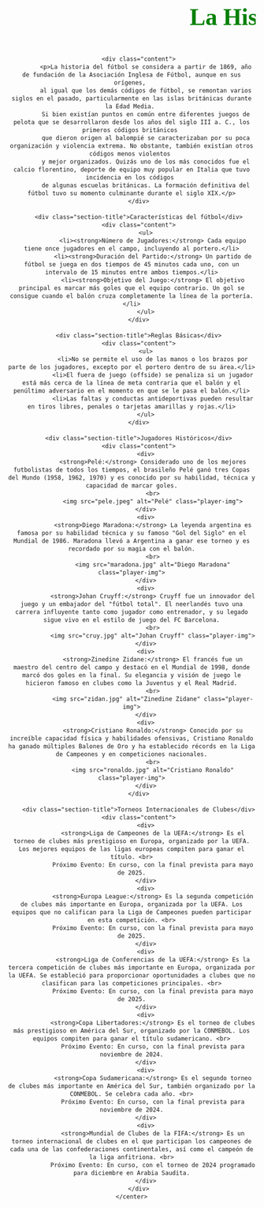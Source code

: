<!DOCTYPE html>
<html>
<head>
    <title>El Fútbol</title>
    <style>
        body {
            background-image: url('fondo9.jpg');
            background-size: cover;
            font-family: Tahoma, sans-serif;
        }
        h1, h2 {
            font-family: 'Kristen ITC', cursive;
        }
        .highlight {
            color: green;
        }
        .section-title {
            color: green;
            font-size: 24px;
            font-weight: bold;
        }
        .content {
            color: purple;
            font-size: 18px;
        }
        .player-img {
            width: 150px;
            height: 150px;
        }
        marquee {
            font-size: 24px;
            color: green;
        }
    </style>
    <script type="text/javascript">
        function greetUser() {
            var nombre = prompt("Ingrese su nombre", "");
            if (nombre) {
                document.getElementById('greeting').innerText = "Hola " + nombre;
            }
        }
    </script>
</head>
<body onload="greetUser()">
    <center>
        <marquee behavior="scroll"><h1>La Historia del Fútbol</h1></marquee>
        
        <div class="content">
            <p>La historia del fútbol se considera a partir de 1869, año de fundación de la Asociación Inglesa de Fútbol, aunque en sus orígenes, 
            al igual que los demás códigos de fútbol, se remontan varios siglos en el pasado, particularmente en las islas británicas durante la Edad Media. 
            Si bien existían puntos en común entre diferentes juegos de pelota que se desarrollaron desde los años del siglo III a. C., los primeros códigos británicos 
            que dieron origen al balompié se caracterizaban por su poca organización y violencia extrema. No obstante, también existían otros códigos menos violentos 
            y mejor organizados. Quizás uno de los más conocidos fue el calcio florentino, deporte de equipo muy popular en Italia que tuvo incidencia en los códigos 
            de algunas escuelas británicas. La formación definitiva del fútbol tuvo su momento culminante durante el siglo XIX.</p>
        </div>
        
        <div class="section-title">Características del fútbol</div>
        <div class="content">
            <ul>
                <li><strong>Número de Jugadores:</strong> Cada equipo tiene once jugadores en el campo, incluyendo al portero.</li>
                <li><strong>Duración del Partido:</strong> Un partido de fútbol se juega en dos tiempos de 45 minutos cada uno, con un intervalo de 15 minutos entre ambos tiempos.</li>
                <li><strong>Objetivo del Juego:</strong> El objetivo principal es marcar más goles que el equipo contrario. Un gol se consigue cuando el balón cruza completamente la línea de la portería.</li>
            </ul>
        </div>
        
        <div class="section-title">Reglas Básicas</div>
        <div class="content">
            <ul>
                <li>No se permite el uso de las manos o los brazos por parte de los jugadores, excepto por el portero dentro de su área.</li>
                <li>El fuera de juego (offside) se penaliza si un jugador está más cerca de la línea de meta contraria que el balón y el penúltimo adversario en el momento en que se le pasa el balón.</li>
                <li>Las faltas y conductas antideportivas pueden resultar en tiros libres, penales o tarjetas amarillas y rojas.</li>
            </ul>
        </div>

        <div class="section-title">Jugadores Históricos</div>
        <div class="content">
            <div>
                <strong>Pelé:</strong> Considerado uno de los mejores futbolistas de todos los tiempos, el brasileño Pelé ganó tres Copas del Mundo (1958, 1962, 1970) y es conocido por su habilidad, técnica y capacidad de marcar goles.
                <br>
                <img src="pele.jpeg" alt="Pelé" class="player-img">
            </div>
            <div>
                <strong>Diego Maradona:</strong> La leyenda argentina es famosa por su habilidad técnica y su famoso "Gol del Siglo" en el Mundial de 1986. Maradona llevó a Argentina a ganar ese torneo y es recordado por su magia con el balón.
                <br>
                <img src="maradona.jpg" alt="Diego Maradona" class="player-img">
            </div>
            <div>
                <strong>Johan Cruyff:</strong> Cruyff fue un innovador del juego y un embajador del "fútbol total". El neerlandés tuvo una carrera influyente tanto como jugador como entrenador, y su legado sigue vivo en el estilo de juego del FC Barcelona.
                <br>
                <img src="cruy.jpg" alt="Johan Cruyff" class="player-img">
            </div>
            <div>
                <strong>Zinedine Zidane:</strong> El francés fue un maestro del centro del campo y destacó en el Mundial de 1998, donde marcó dos goles en la final. Su elegancia y visión de juego le hicieron famoso en clubes como la Juventus y el Real Madrid.
                <br>
                <img src="zidan.jpg" alt="Zinedine Zidane" class="player-img">
            </div>
            <div>
                <strong>Cristiano Ronaldo:</strong> Conocido por su increíble capacidad física y habilidades ofensivas, Cristiano Ronaldo ha ganado múltiples Balones de Oro y ha establecido récords en la Liga de Campeones y en competiciones nacionales.
                <br>
                <img src="ronaldo.jpg" alt="Cristiano Ronaldo" class="player-img">
            </div>
        </div>

        <div class="section-title">Torneos Internacionales de Clubes</div>
        <div class="content">
            <div>
                <strong>Liga de Campeones de la UEFA:</strong> Es el torneo de clubes más prestigioso en Europa, organizado por la UEFA. Los mejores equipos de las ligas europeas compiten para ganar el título. <br>
                Próximo Evento: En curso, con la final prevista para mayo de 2025.
            </div>
            <div>
                <strong>Europa League:</strong> Es la segunda competición de clubes más importante en Europa, organizada por la UEFA. Los equipos que no califican para la Liga de Campeones pueden participar en esta competición. <br>
                Próximo Evento: En curso, con la final prevista para mayo de 2025.
            </div>
            <div>
                <strong>Liga de Conferencias de la UEFA:</strong> Es la tercera competición de clubes más importante en Europa, organizada por la UEFA. Se estableció para proporcionar oportunidades a clubes que no clasifican para las competiciones principales. <br>
                Próximo Evento: En curso, con la final prevista para mayo de 2025.
            </div>
            <div>
                <strong>Copa Libertadores:</strong> Es el torneo de clubes más prestigioso en América del Sur, organizado por la CONMEBOL. Los equipos compiten para ganar el título sudamericano. <br>
                Próximo Evento: En curso, con la final prevista para noviembre de 2024.
            </div>
            <div>
                <strong>Copa Sudamericana:</strong> Es el segundo torneo de clubes más importante en América del Sur, también organizado por la CONMEBOL. Se celebra cada año. <br>
                Próximo Evento: En curso, con la final prevista para noviembre de 2024.
            </div>
            <div>
                <strong>Mundial de Clubes de la FIFA:</strong> Es un torneo internacional de clubes en el que participan los campeones de cada una de las confederaciones continentales, así como el campeón de la liga anfitriona. <br>
                Próximo Evento: En curso, con el torneo de 2024 programado para diciembre en Arabia Saudita.
            </div>
        </div>
    </center>
</body>
</html>

